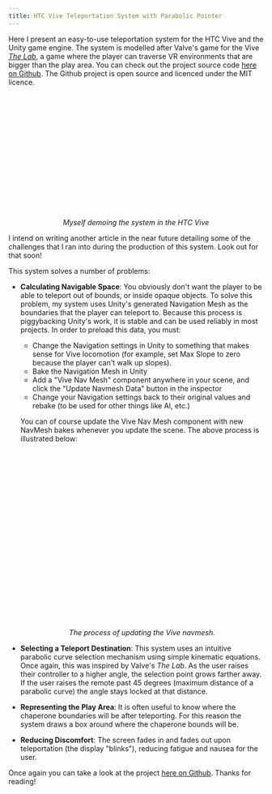 ```yaml
---
title: HTC Vive Teleportation System with Parabolic Pointer
---
```


Here I present an easy-to-use teleportation system for the HTC Vive and the Unity game engine. The system is modelled
after Valve&#39;s game for the Vive [*The Lab*](http://store.steampowered.com/app/450390/), a game where the player can
traverse VR environments that are bigger than the play area.  You can check out the project source code
[here on Github](https://github.com/Flafla2/Vive-Teleporter).  The Github project is open source and licenced under the MIT
licence.

<div style="max-width:750px;max-height:auto;display:block;margin-left:auto;margin-right:auto;">
    <div class="media-flex" style="padding-bottom: 42.735%;">
        <div class='gfyitem' data-controls='false' data-expand='true' data-id="HonorableComplexCutworm"></div><br />
    </div>
</div>
<p style="text-align: center">
    <i>Myself demoing the system in the HTC Vive</i>
</p>

I intend on writing another article in the near future detailing some of the challenges that I ran into during the production
of this system.  Look out for that soon!

<!--break-->

This system solves a number of problems:

* **Calculating Navigable Space**: You obviously don't want the player to be able to teleport out of bounds, or inside
  opaque objects.  To solve this problem, my system uses Unity's generated Navigation Mesh as the boundaries that the
  player can teleport to.  Because this process is piggybacking Unity's work, it is stable and can be used reliably in most
  projects.  In order to preload this data, you must:

  * Change the Navigation settings in Unity to something that makes sense for Vive locomotion (for example, set Max Slope
    to zero because the player can't walk up slopes).
  * Bake the Navigation Mesh in Unity
  * Add a "Vive Nav Mesh" component anywhere in your scene, and click the "Update Navmesh Data" button in the inspector
  * Change your Navigation settings back to their original values and rebake (to be used for other things like AI, etc.)
  
  
  You can of course update the Vive Nav Mesh component with new NavMesh bakes whenever you update the scene.  The above
  process is illustrated below:
   
  <div style="max-width:700px;max-height:auto;display:block;margin-left:auto;margin-right:auto;">
      <div class="media-flex" style="padding-bottom: 66.865%;">
          <div class='gfyitem' data-controls='false' data-expand='true' data-id="WelldocumentedForcefulAlaskanmalamute"></div><br />
      </div>
  </div>
  <p style="text-align: center">
      <i>The process of updating the Vive navmesh.</i>
  </p>

* **Selecting a Teleport Destination**: This system uses an intuitive parabolic curve selection mechanism using simple
  kinematic equations.  Once again, this was inspired by Valve's *The Lab*.  As the user raises their controller to a higher
  angle, the selection point grows farther away.  If the user raises the remote past 45 degrees (maximum distance of a parabolic
  curve) the angle stays locked at that distance.
* **Representing the Play Area**: It is often useful to know where the chaperone boundaries will be after teleporting.  For
  this reason the system draws a box around where the chaperone bounds will be.
* **Reducing Discomfort**: The screen fades in and fades out upon teleportation (the display "blinks"), reducing fatigue
  and nausea for the user.

Once again you can take a look at the project [here on Github](https://github.com/Flafla2/Vive-Teleporter).  Thanks for
reading!